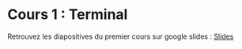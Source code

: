 # Cours 1 : Terminal

Retrouvez les diapositives du premier cours sur google slides :
[Slides](https://docs.google.com/presentation/d/1zlSESguQHRaMDzqhfKKskqXC1GUVbVmwTiUIT7H8eKc/edit?usp=sharing)
